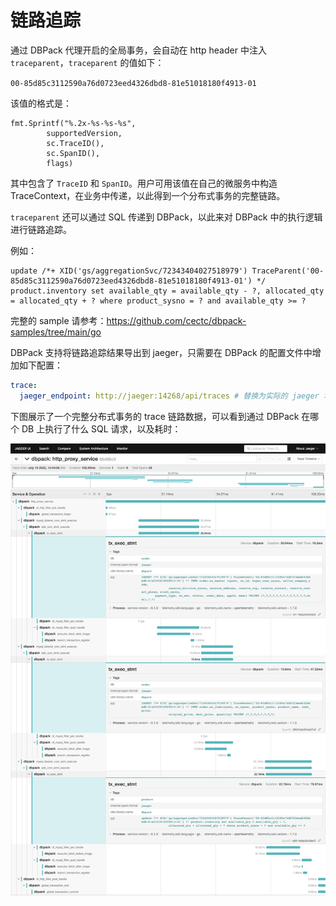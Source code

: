 # 链路追踪

通过 DBPack 代理开启的全局事务，会自动在 http header 中注入 `traceparent`，`traceparent` 的值如下：

`00-85d85c3112590a76d0723eed4326dbd8-81e51018180f4913-01`

该值的格式是：

```golang
fmt.Sprintf("%.2x-%s-%s-%s",
		supportedVersion,
		sc.TraceID(),
		sc.SpanID(),
		flags)
```

其中包含了 `TraceID` 和 `SpanID`。用户可用该值在自己的微服务中构造 TraceContext，在业务中传递，以此得到一个分布式事务的完整链路。

`traceparent` 还可以通过 SQL 传递到 DBPack，以此来对 DBPack 中的执行逻辑进行链路追踪。

例如：

```
update /*+ XID('gs/aggregationSvc/72343404027518979') TraceParent('00-85d85c3112590a76d0723eed4326dbd8-81e51018180f4913-01') */ product.inventory set available_qty = available_qty - ?, allocated_qty = allocated_qty + ? where product_sysno = ? and available_qty >= ?
```

完整的 sample 请参考：https://github.com/cectc/dbpack-samples/tree/main/go

DBPack 支持将链路追踪结果导出到 jaeger，只需要在 DBPack 的配置文件中增加如下配置：

```yaml
trace:
  jaeger_endpoint: http://jaeger:14268/api/traces # 替换为实际的 jaeger 地址
```

下图展示了一个完整分布式事务的 trace 链路数据，可以看到通过 DBPack 在哪个 DB 上执行了什么 SQL 请求，以及耗时：

<img src="./images/image-20220719145659901.png" alt="image-20220719145659901" style="width:1000px" />